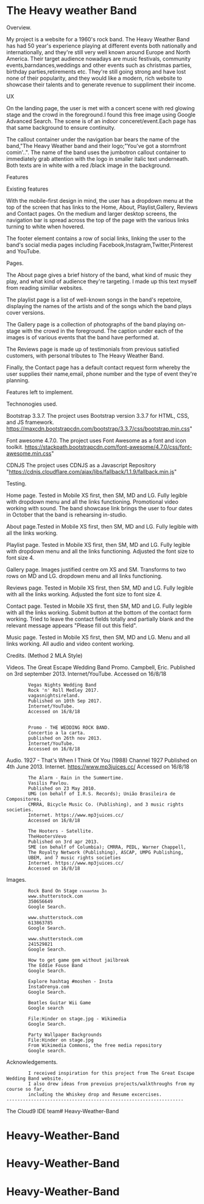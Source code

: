 <h1> The Heavy weather Band </h1>

Overview.

My project is a website for a 1960's rock band.
The Heavy Weather Band has had 50 year's experience playing at different events both nationally and internationally, and they're still very well known around Europe and North America.
Their target audience nowadays are music festivals, community events,barndances,weddings and other events such as christmas parties, birthday parties,retirements etc. They're still going strong
and have lost none of their popularity, and they would like a modern, rich website to showcase their talents and to generate revenue to suppliment their income. 

UX

On the landing page, the user is met with a concert scene with red glowing stage and the crowd in the foreground.I found this free image using Google Advanced Search.
The scene is of an indoor conceret/event.Each page has that same background to ensure continuity.

The callout container under the navigation bar bears the name of the band,"The Heavy Weather band and their logo;"You've got a stormfront comin'..".
The name of the band uses the jumbotron callout container to immediately grab attention with the logo in smaller italic text underneath. Both texts are in white with a red /black image 
in the background.

Features

Existing features

With the mobile-first design in mind, the user has a dropdown menu at the top of the screen that has links to the Home, About, Playlist,Gallery, Reviews and Contact pages.
On the medium and larger desktop screens, the navigation bar is spread across the top of the page with the various links turning to white when hovered.



The footer element contains a row of social links, linking the user to the band's social media pages including Facebook,Instagram,Twitter,Pinterest and YouTube.


Pages.

The About page gives a brief history of the band, what kind of music they play, and what kind of audience they're targeting. I made up this text myself from reading similiar websites.

The playlist page is a list of well-known songs in the band's repetoire, displaying the names of the artists and of the songs which the band plays cover versions.

The Gallery page is a collection of photographs of the band playing on-stage with the crowd in the foreground. The caption under each of the images is of various events that the band have
performed at.

The Reviews page is made up of testimonials from previous satisfied customers, with personal tributes to The Heavy Weather Band.

Finally, the Contact page has a default contact request form whereby the user supplies their name,email, phone number and the type of event they're planning.

Features left to implement.

Technonogies used.

Bootstrap 3.3.7.
     The project uses Bootstrap version 3.3.7 for HTML, CSS, and JS framework.
     https://maxcdn.bootstrapcdn.com/bootstrap/3.3.7/css/bootstrap.min.css"
     
Font awesome 4.7.0.
     The project uses Font Awesome as a font and icon toolkit.
     https://stackpath.bootstrapcdn.com/font-awesome/4.7.0/css/font-awesome.min.css"
     
CDNJS
     The project uses CDNJS as a Javascript Repository
     "https://cdnjs.cloudflare.com/ajax/libs/fallback/1.1.9/fallback.min.js"
     
     
Testing.

Home page. Tested in Mobile  XS first, then SM, MD and LG. Fully legible with dropdown menu and all the links functioning. Promotional video working with sound.
The band showcase link brings the user to four dates in October that the band is rehearsing in-studio.

About page.Tested in Mobile  XS first, then SM, MD and LG. Fully legible with all the links working.

Playlist page. Tested in Mobile  XS first, then SM, MD and LG. Fully legible with dropdown menu and all the links functioning. Adjusted the font size to font size 4.

Gallery page. Images justified centre om XS and SM. Transforms to two rows on MD and LG. dropdown menu and all links functioning.

Reviews page. Tested in Mobile  XS first, then SM, MD and LG. Fully legible with all the links working. Adjusted the font size to font size 4.

Contact page.  Tested in Mobile  XS first, then SM, MD and LG. Fully legible with all the links working. Submit button at the bottom of the contact form working.
Tried to leave the contact fields totally and partially blank and the relevant message appears "Please fill out this field".

Music page. Tested in Mobile  XS first, then SM, MD and LG. Menu and all links working. All audio and video content working.

Credits.
(Method 2 MLA Style)

Videos.    The Great Escape Wedding Band Promo.
            Campbell, Eric.
            Published on 3rd september 2013.
            Internet/YouTube.
            Accessed on 16/8/18
            
            
            
            Vegas Nights Wedding Band
            Rock 'n' Roll Medley 2017.
            vagasnightsireland.
            Published on 10th Sep 2017.
            Internet/YouTube.
            Accessed on 16/8/18
            
            
            Promo - THE WEDDING ROCK BAND.
            Concertio a la carta.
            published on 26th nov 2013.
            Internet/YouTube.
            Accessed on 16/8/18
            
Audio.      1927 - That's When I Think Of You (1988)
            Channel 1927
            Published on 4th June 2013.
            Internet. https://www.mp3juices.cc/
            Accessed on 16/8/18
            
            The Alarm - Rain in the Summertime.
            Vasilis Pavlou.
            Published on 23 May 2010.
            UMG (on behalf of I.R.S. Records); União Brasileira de Compositores,
            CMRRA, Bicycle Music Co. (Publishing), and 3 music rights societies.
            Internet. https://www.mp3juices.cc/
            Accessed on 16/8/18
            
            The Hooters - Satellite.
            TheHootersVevo
            Published on 3rd apr 2013.
            SME (on behalf of Columbia); CMRRA, PEDL, Warner Chappell,
            The Royalty Network (Publishing), ASCAP, UMPG Publishing,
            UBEM, and 7 music rights societies
            Internet. https://www.mp3juices.cc/
            Accessed on 16/8/18
            
Images.

            Rock Band On Stage เวกเตอร์สต 3ก
            www.shutterstock.com
            350656649
            Google Search.
            
            www.shutterstock.com
            613863785
            Google Search.
             
            www.shutterstock.com
            241529821
            Google Search.
             
            How to get game gem without jailbreak
            The Eddie Fouse Band
            Google Search.
            
            Explore hashtag #moshen - Insta
            InstaOrenya.com
            Google Search.
            
            Beatles Guitar Wii Game
            Google search
            
            File:Hinder on stage.jpg - Wikimedia
            Google Search.
            
            Party Wallpaper Backgrounds
            File:Hinder on stage.jpg
            From Wikimedia Commons, the free media repository
            Google search.
            
            
    
Acknowledgements.

            I received inspiration for this project from The Great Escape Wedding Band website.
            I also drew ideas from prevoius projects/walkthroughs from my course so far, 
            including the Whiskey drop and Resume excercises.
    ----------------------------------------------------------------- 





The Cloud9 IDE team# Heavy-Weather-Band
# Heavy-Weather-Band
# Heavy-Weather-Band
# Heavy-Weather-Band
